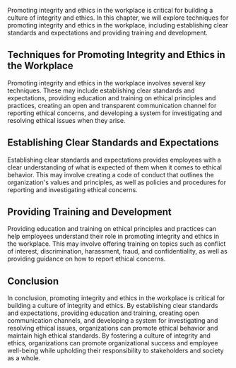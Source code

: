 
Promoting integrity and ethics in the workplace is critical for building a culture of integrity and ethics. In this chapter, we will explore techniques for promoting integrity and ethics in the workplace, including establishing clear standards and expectations and providing training and development.

Techniques for Promoting Integrity and Ethics in the Workplace
--------------------------------------------------------------

Promoting integrity and ethics in the workplace involves several key techniques. These may include establishing clear standards and expectations, providing education and training on ethical principles and practices, creating an open and transparent communication channel for reporting ethical concerns, and developing a system for investigating and resolving ethical issues when they arise.

Establishing Clear Standards and Expectations
---------------------------------------------

Establishing clear standards and expectations provides employees with a clear understanding of what is expected of them when it comes to ethical behavior. This may involve creating a code of conduct that outlines the organization's values and principles, as well as policies and procedures for reporting and investigating ethical concerns.

Providing Training and Development
----------------------------------

Providing education and training on ethical principles and practices can help employees understand their role in promoting integrity and ethics in the workplace. This may involve offering training on topics such as conflict of interest, discrimination, harassment, fraud, and confidentiality, as well as providing guidance on how to report ethical concerns.

Conclusion
----------

In conclusion, promoting integrity and ethics in the workplace is critical for building a culture of integrity and ethics. By establishing clear standards and expectations, providing education and training, creating open communication channels, and developing a system for investigating and resolving ethical issues, organizations can promote ethical behavior and maintain high ethical standards. By fostering a culture of integrity and ethics, organizations can promote organizational success and employee well-being while upholding their responsibility to stakeholders and society as a whole.
